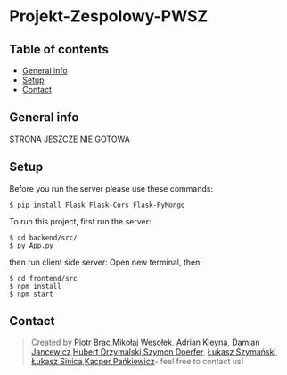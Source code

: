 # Projekt-Zespolowy-PWSZ
## Table of contents
* [General info](#general-info)
* [Setup](#setup)
* [Contact](#contact)
## General info
STRONA JESZCZE NIE GOTOWA
## Setup
Before you run the server please use these commands:

```
$ pip install Flask Flask-Cors Flask-PyMongo

```

To run this project, first run the server:

```
$ cd backend/src/
$ py App.py

```
then run client side server:
Open new terminal, then:
```
$ cd frontend/src
$ npm install
$ npm start
```
## Contact
>Created by [Piotr Brac](https://github.com/Krokus-lab),[Mikołaj Wesołek](https://github.com/wesoly97), [Adrian Kleyna](https://github.com/adriankleyna), [Damian Jancewicz](https://github.com/dilejt),[Hubert Drzymalski](https://github.com/HubertDrzymalski),[Szymon Doerfer](https://github.com/Saymon1998), [Łukasz Szymański](https://github.com/szyman-9), [Łukasz Sinica](https://github.com/LukaszSinica),[Kacper Pańkiewicz]()- feel free to contact us!
